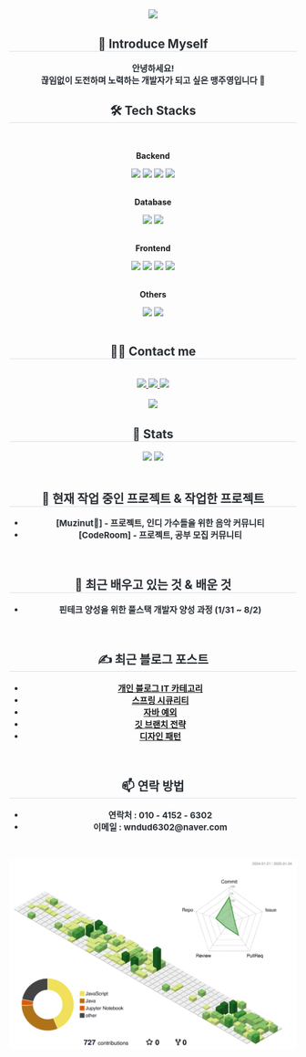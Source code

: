 <div align= "center">
    <img src="https://capsule-render.vercel.app/api?type=waving&color=0:007bff,100:bef9d2&height=240&text=☃️💙🎉🍭🐳&animation=twinkling&fontColor=000000&fontSize=40&fontAlign=70" />
</div>
<div align= "center"> 
<h2 style="border-bottom: 1px solid #d8dee4; color: #282d33;"> 🙌 Introduce Myself </h2>  
<div style="font-weight: 700; font-size: 15px; text-align: center; color: #282d33;"> 
    안녕하세요!<br>
    끊임없이 도전하며 노력하는 개발자가 되고 싶은 맹주영입니다 🤩
</div>
<div align= "center">
<h2 style="border-bottom: 1px solid #d8dee4; color: #282d33;"> 🛠️ Tech Stacks </h2> <br> 
<div style="margin: 0 auto; text-align: center;" align= "center"> 
    <!-- Backend -->
    <p><strong>Backend</strong></p>
    <div>
        <img src="https://img.shields.io/badge/Java-007396?style=for-the-badge&logo=Java&logoColor=white">
        <img src="https://img.shields.io/badge/C-A8B9CC?style=for-the-badge&logo=C&logoColor=white">
        <img src="https://img.shields.io/badge/Spring-6DB33F?style=for-the-badge&logo=Spring&logoColor=white">
        <img src="https://img.shields.io/badge/Node.js-339933?style=for-the-badge&logo=Node.js&logoColor=white">
        <!-- <img src="https://img.shields.io/badge/Spring Boot-6DB33F?style=for-the-badge&logo=spring boot&logoColor=white"> -->
    </div><br>
    <!-- Database -->
    <p><strong>Database</strong></p>
    <div>
        <img src="https://img.shields.io/badge/MySQL-4479A1?style=for-the-badge&logo=MySQL&logoColor=white">
        <img src="https://img.shields.io/badge/Oracle-F80000?style=for-the-badge&logo=Oracle&logoColor=white">
    </div><br>
    <!-- Frontend -->
    <p><strong>Frontend</strong></p>
    <div>
        <img src="https://img.shields.io/badge/CSS3-1572B6?style=for-the-badge&logo=CSS3&logoColor=white">
        <img src="https://img.shields.io/badge/HTML5-E34F26?style=for-the-badge&logo=HTML5&logoColor=white">
        <img src="https://img.shields.io/badge/Javascript-F7DF1E?style=for-the-badge&logo=Javascript&logoColor=white">
        <img src="https://img.shields.io/badge/jQuery-0769AD?style=for-the-badge&logo=jQuery&logoColor=white">
    </div><br>
    <!-- Others -->
    <p><strong>Others</strong></p>
    <div>
        <img src="https://img.shields.io/badge/Python-3776AB?style=for-the-badge&logo=Python&logoColor=white">
        <img src="https://img.shields.io/badge/Github-181717?style=for-the-badge&logo=Github&logoColor=white">
    </div><br>
</div>

<div align= "center">
<h2 style="border-bottom: 1px solid #d8dee4; color: #282d33;"> 🧑‍💻 Contact me </h2> <br> 
<div align= "center">
    <a href=https://www.instagram.com/m__jyeong/> <img src="https://img.shields.io/badge/Instagram-E4405F?style=for-the-badge&logo=Instagram&logoColor=white&link=https://www.instagram.com/m__jyeong/"> </a>
    <a href=https://blog.naver.com/ju_ble> <img src="https://img.shields.io/badge/Naver-03C75A?style=for-the-badge&logo=Naver&logoColor=white&link=https://blog.naver.com/ju_ble"> </a>
    <a href=https://www.notion.so/0151c3227b514937a61eafd587bd2456> <img src="https://img.shields.io/badge/Notion-000000?style=for-the-badge&logo=Notion&logoColor=white&link=https://www.notion.so/0151c3227b514937a61eafd587bd2456"> </a>
</div><br> 
<div align= "center"> <a href="https://hits.seeyoufarm.com"> <img src="https://hits.seeyoufarm.com/api/count/incr/badge.svg?url=https%3A%2F%2Fgithub.com%2FMaengJuyoung%2F&count_bg=%23000000&title_bg=%23000000&icon=github.svg&icon_color=%23FFFFFF&title=GitHub&edge_flat=false"/></a>
</div> 

<div align= "center"> 
<h2 style="border-bottom: 1px solid #d8dee4; color: #282d33;"> 🏅 Stats </h2> 
    <div align= "center"> 
        <img src="https://github-readme-stats.vercel.app/api?username=MaengJuyoung&bg_color=180,000000,&title_color=00378f&text_color=00378f"/>
        <!-- <img src="https://github-readme-stats.vercel.app/api/top-langs/?username=MaengJuyoung&layout=compact&bg_color=180,000000,&title_color=00378f&text_color=00378f"/> -->
        <img src="https://github-readme-stats.vercel.app/api/top-langs/?username=MaengJuyoung&bg_color=ffffff&title_color=4c71f2&text_color=00378f&icon_color=4c71f2&border_color=ffffff&border_radius=10&langs_count=8&show_icons=true"/>
    </div>
</div> <br>

<div>    
    <h2 style="border-bottom: 1px solid #d8dee4; color: #282d33;"> 🔭 현재 작업 중인 프로젝트 & 작업한 프로젝트 </h2>  
    <ul style="font-weight: 700; font-size: 15px; color: #282d33;">
        <li>[Muzinut🥜] - 프로젝트, 인디 가수들을 위한 음악 커뮤니티</li>
        <li>[CodeRoom] - 프로젝트, 공부 모집 커뮤니티</li>
    </ul>
</div><br>

<div align= "center">   
    <h2 style="border-bottom: 1px solid #d8dee4; color: #282d33;"> 🌱 최근 배우고 있는 것 & 배운 것 </h2>  
    <ul style="font-weight: 700; font-size: 15px; text-align: center; color: #282d33;">
        <li>핀테크 양성을 위한 풀스택 개발자 양성 과정 (1/31 ~ 8/2)</li>
    </ul>
</div> <br>

<div align= "center">   
    <h2 style="border-bottom: 1px solid #d8dee4; color: #282d33;"> ✍️ 최근 블로그 포스트 </h2>  
    <ul style="font-weight: 700; font-size: 15px; text-align: center; color: #282d33;">
        <li><a href="https://blog.naver.com/PostList.naver?blogId=ju_ble&categoryNo=8">개인 블로그 IT 카테고리</a></li>
        <li><a href="https://blog.naver.com/ju_ble/223459226432">스프링 시큐리티</a></li>
        <li><a href="https://blog.naver.com/ju_ble/223450524442">자바 예외</a></li>
        <li><a href="https://blog.naver.com/ju_ble/223447544546">깃 브랜치 전략</a></li>
        <li><a href="https://blog.naver.com/ju_ble/223444300291">디자인 패턴</a></li>
    </ul>
</div><br>

<div align= "center">   
    <h2 style="border-bottom: 1px solid #d8dee4; color: #282d33;"> 📫 연락 방법 </h2>  
    <ul style="font-weight: 700; font-size: 15px; text-align: center; color: #282d33;">
        <li>연락처 : 010 - 4152 - 6302</li>
        <li>이메일 : wndud6302@naver.com</li>
    </ul>
</div><br>

![](./profile-3d-contrib/profile-green-animate.svg)
